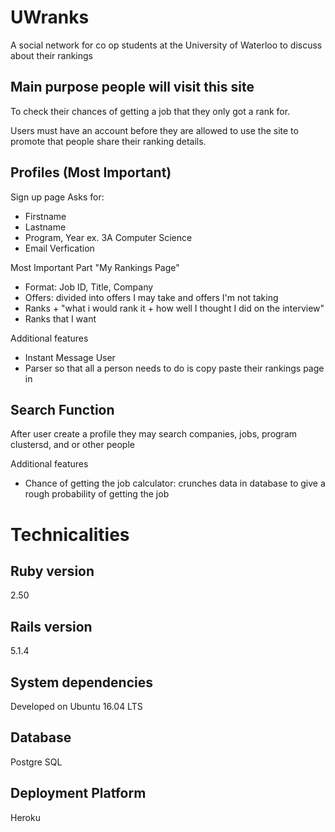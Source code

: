 # UWranks

A social network for co op students at the University of Waterloo to discuss about their rankings

## Main purpose people will visit this site

To check their chances of getting a job that they only got a rank for. 

Users must have an account before they are allowed to use the site to promote that people share their ranking details.

## Profiles (Most Important)

Sign up page
Asks for:
- Firstname
- Lastname
- Program, Year ex. 3A Computer Science
- Email Verfication

Most Important Part
"My Rankings Page"
- Format: Job ID, Title, Company 
- Offers: divided into offers I may take and offers I'm not taking 
- Ranks + "what i would rank it + how well I thought I did on the interview"
- Ranks that I want 

Additional features
- Instant Message User
- Parser so that all a person needs to do is copy paste their rankings page in 

## Search Function

After user create a profile they may search companies, jobs, program clustersd, and or other people

Additional features
- Chance of getting the job calculator: crunches data in database to give a rough probability of getting the job

# Technicalities

## Ruby version

2.50

## Rails version

5.1.4

## System dependencies

Developed on Ubuntu 16.04 LTS

## Database 

Postgre SQL

## Deployment Platform

Heroku